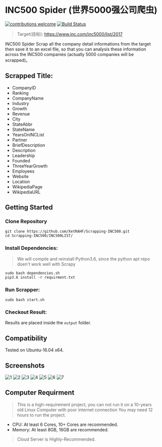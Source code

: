 # INC500 Spider (世界5000强公司爬虫)
[![contributions welcome](https://img.shields.io/badge/contributions-welcome-brightgreen.svg?style=flat)](https://github.com/dwyl/esta/issues)
[![Build Status](https://travis-ci.org/{ORG-or-USERNAME}/{REPO-NAME}.png?branch=master)](https://travis-ci.org/{ORG-or-USERNAME}/{REPO-NAME})

> Target(目标): https://www.inc.com/inc5000/list/2017

INC500 Spider Scrap all the company detail informations from the target then save it to an excel file, so that you can analysis these information across the INC500 companies (actually 5000 companies will be scrapped)。

## Scrapped Title:
* CompanyID
* Ranking
* CompanyName
* Industry
* Growth
* Revenue
* City
* StateAbbr
* StateName
* YearsOnINCList
* Partner
* BriefDescription
* Description
* Leadership
* Founded
* ThreeYearGrowth
* Employees
* Website
* Location
* WikipediaPage
* WikipediaURL

## Getting Started
### Clone Repository
```
git clone https://github.com/XetRAHF/Scrapping-INC500.git
cd Scrapping-INC500/INC500LIST/
```
### Install Dependencies:
> We will compile and reinstall Python3.6, since the python apt repo doen't work well with Scrapy

```
sudo bash dependencies.sh
pip3.6 install -r requirment.txt
```

### Run Scrapper:
```sudo bash start.sh```

### Checkout Result:
Results are placed inside the `output` folder.

## Compatibility

Tested on Ubuntu-16.04 x64.

## Screenshots
![1](https://raw.githubusercontent.com/XetRAHF/Scrapping-INC500/master/IMGS/1.png)
![2](https://raw.githubusercontent.com/XetRAHF/Scrapping-INC500/master/IMGS/2.png)
![3](https://raw.githubusercontent.com/XetRAHF/Scrapping-INC500/master/IMGS/3.png)
![4](https://raw.githubusercontent.com/XetRAHF/Scrapping-INC500/master/IMGS/4.png)
![5](https://raw.githubusercontent.com/XetRAHF/Scrapping-INC500/master/IMGS/5.png)
![6](https://raw.githubusercontent.com/XetRAHF/Scrapping-INC500/master/IMGS/6.png)
![7](https://raw.githubusercontent.com/XetRAHF/Scrapping-INC500/master/IMGS/7.png)

## Computer Requirment
> This is a high-requirement project, you can not run it on a 10-years old Linux Computer with poor internet connection
> You may need 12 hours to run the project.
- CPU: At least 6 Cores, 10+ Cores are recommended.
- Memory: At least 8GB, 16GB are recommended.
> Cloud Server is Highly-Recommended.
